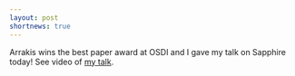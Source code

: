 ```yaml
---
layout: post
shortnews: true
---
```

Arrakis wins the best paper award at OSDI and I gave my talk on Sapphire today! See video of [my talk](https://www.usenix.org/conference/osdi14/technical-sessions/presentation/zhang).